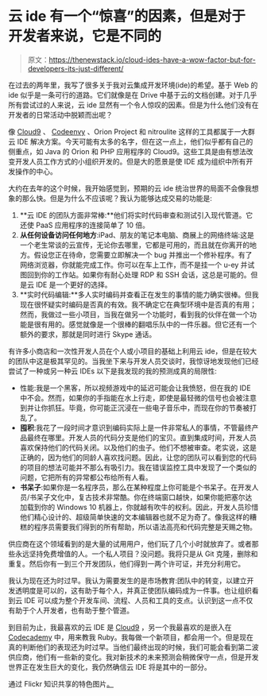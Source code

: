 # 云 ide 有一个“惊喜”的因素，但是对于开发者来说，它是不同的

> 原文：<https://thenewstack.io/cloud-ides-have-a-wow-factor-but-for-developers-its-just-different/>

在过去的两年里，我写了很多关于我对云集成开发环境(ide)的希望。基于 Web 的 ide 似乎是一条可行的道路。它们就像是在 Drive 中基于云的文档创建。对于几乎所有尝试过的人来说，云 ide 显然有一个令人惊叹的因素。但是为什么他们没有在开发者的日常活动中脱颖而出呢？

像 [Cloud9](https://c9.io/) 、 [Codeenvy](https://codenvy.com/) 、Orion Project 和 nitroulite 这样的工具都属于一大群云 IDE 解决方案。今天可能有太多的名字，但在这一点上，他们似乎都有自己的侧重点，如 Java 的 Orion 和 PHP 应用程序的 Cloud9。这些工具是由有想法改变开发人员工作方式的小组织开发的。但是大的愿景是使 IDE 成为组织中所有开发操作的中心。

大约在去年的这个时候，我开始感觉到，预期的云 ide 统治世界的局面不会像我想象的那么快。但是为什么不应该呢？我认为能够达成交易的功能是:

1.  **云 IDE 的团队方面非常棒:**他们将实时代码审查和测试引入现代管道。它还使 PaaS 应用程序的连接简单了 10 倍。
2.  **从任何设备访问任何地方**:iPad、朋友的笔记本电脑、商展上的网络终端:这是一个老生常谈的云宣传，无论你去哪里，它都是可用的，而且就在你离开的地方。假设您正在待命，您需要立即解决一个 bug 并推出一个修补程序。有了网络浏览器，你就能完成工作。你可以在车上工作，而不是挂一个 u-ey 并试图回到你的工作站。如果你有耐心处理 RDP 和 SSH 会话，这总是可能的。但是云 IDE 是一个更好的选择。
3.  **实时代码编辑:**多人实时编码并查看正在发生的事情的能力确实很棒。但我现在很怀疑实时编码是否真的有效。我不确定它在典型环境中是否真的有用；然而，我做过一些小项目，当我在做另一个功能时，看到我的伙伴在做一个功能是很有用的。感觉就像是一个很棒的翻唱乐队中的一件乐器。但它还有一个额外的要求，那就是同时进行 Skype 通话。

有许多小商店和一次性开发人员在个人或小项目的基础上利用云 ide，但是在较大的团队中这是极其罕见的。当我坐下来与开发人员交谈时，我惊讶地发现他们已经尝试了一种或另一种云 IDEs 以下是我发现的我的预测成真的局限性:

*   性能:我是一个黑客，所以视频游戏中的延迟可能会让我愤怒，但在我的 IDE 中不会。然而，如果你的手指能在水上行走，即使是最轻微的信号也会被注意到并让你抓狂。毕竟，你可能正沉浸在一些电子音乐中，而现在你的节奏被打乱了。
*   **囤积**:我花了一段时间才意识到编码实际上是一件非常私人的事情，不管最终产品最终在哪里。开发人员的代码分支是他们的宝贝。直到集成时间，开发人员喜欢保持他们的代码关闭。以及他们的虫子。他们不想被审查。老实说，这是正确的，因为他们的同龄人喜欢找问题。因此，让您的团队可以看到您的代码的项目的想法可能并不那么有吸引力。我在错误监控工具中发现了一个类似的问题，它把所有的异常都公布给所有人看。
*   **书呆子**:如果你是一名程序员，那么在某种程度上你可能是个书呆子。在开发人员/书呆子文化中，复古技术非常酷。你在终端窗口越快，如果你能把塞尔达加载到你的 Windows 10 机器上，你就越有吹牛的权利。因此，开发人员珍惜他们精心设计的、超级简单快速的文本编辑器也就不足为奇了。像我这样的糟糕的程序员需要我们得到的所有帮助，所以语法高亮和代码完整是天赐之物。

供应商在这个领域看到的是大量的试用用户，他们玩了几个小时就放弃了。或者那些永远坚持免费增值的人。一个私人项目？没问题。我将只是从 Git 克隆，删除和重复。然后你有一到三个开发团队，他们得到一两个许可证，并充分利用它。

我认为现在还为时过早。我认为需要发生的是市场教育:团队中的转变，以建立开发透明度是可以的，这有助于每个人，并真正使团队编码成为一件事。也让组织看到云 IDE 可以成为整个开发车间、流程、人员和工具的支点。认识到这一点不仅有助于个人开发者，也有助于整个管道。

到目前为止，我最喜欢的云 IDE 是 [Cloud9](https://c9.io/) ，另一个我最喜欢的是嵌入在 [Codecademy](http://www.codecademy.com/) 中，用来教我 Ruby。我每做一个新项目，都会用一个。但是现在真的判断他们的表现还为时过早。当他们最终出现的时候，我们可能会看到第二波供应商，他们有一些新的变化。我对新技术的未来预测会稍微保守一点，但是开发世界正在发生巨大的变化，我仍然确信云 IDE 将是其中的一部分。

通过 Flickr 知识共享的特色图片[。](https://www.flickr.com/photos/dentsulondon/5758707051/in/photolist-9LSSYB-ngGKe3-nisEoJ-niK1KM-nisD5m-niK4Gt-nisPhz-niMi9U-ngGAej-nisBjC-5dwubU-nisDXy-niMjqS-bMCHNM-fCtwtQ-7YXLjr-5SvoZv-9NnwDE-prqsm8-rqznKm-qLnp8i-rH3Xmy-qLnpB4-rH9Y8e-rqAvWb-rH9YJp-roQqdt-rH3XgJ-rH4Prn-rH4NUk-rH3ZxN-pQZWZw-ogyAs8-nZmnPm-nZnJq6-nZmJGH-nZmJQP-nZmBio-ogNnmm-ogNnA9-nZnJa6-ogEmDC-nZnJbt-ogEmKu-nZmnx9-nZmnGC-ogR2qB-oeP835-nZmBhw-oiBg7t)

<svg xmlns:xlink="http://www.w3.org/1999/xlink" viewBox="0 0 68 31" version="1.1"><title>Group</title> <desc>Created with Sketch.</desc></svg>